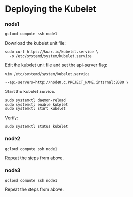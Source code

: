 # Deploying the Kubelet

### node1

```
gcloud compute ssh node1
```

Download the kubelet unit file:

```
sudo curl https://kuar.io/kubelet.service \
  -o /etc/systemd/system/kubelet.service
```

Edit the kubelet unit file and set the api-server flag:

```
vim /etc/systemd/system/kubelet.service
```

```
--api-servers=http://node0.c.PROJECT_NAME.internal:8080 \
```

Start the kubelet service:

```
sudo systemctl daemon-reload
sudo systemctl enable kubelet
sudo systemctl start kubelet
```

Verify:

```
sudo systemctl status kubelet
```

### node2

```
gcloud compute ssh node1
```

Repeat the steps from above.

### node3

```
gcloud compute ssh node1
```

Repeat the steps from above.
